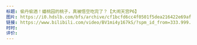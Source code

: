 ```yaml
---
标题: 偷丹偷酒！蟠桃园的桃子，真被悟空吃完了？【大闹天宫P6】
图片: https://i0.hdslb.com/bfs/archive/cf1bcfd6cc4f0501f5dea216422e69af605bc395.jpg@518w_290h_1c_!web-video-share-cover.avif
链接: https://www.bilibili.com/video/BV1mi4y167kS/?spm_id_from=333.999.0.0&vd_source=e815fa5e2c428a98163e9d19be40ec58
时时: 
评价:
---
```


